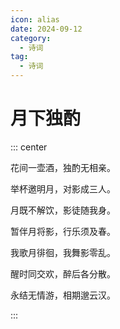 ```yaml
---
icon: alias
date: 2024-09-12
category:
  - 诗词
tag:
  - 诗词
---
```


# 月下独酌

<!-- more -->

::: center

花间一壶酒，独酌无相亲。

举杯邀明月，对影成三人。

月既不解饮，影徒随我身。

暂伴月将影，行乐须及春。

我歌月徘徊，我舞影零乱。

醒时同交欢，醉后各分散。

永结无情游，相期邈云汉。

:::
